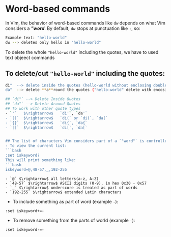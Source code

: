 # Word-based commands
In Vim, the behavior of word-based commands like `dw` depends on what Vim considers a ***"word***. By default, `dw` stops at punctuation like `-`, so:
```bash
Example text: "hello-world"
dw --> deletes only hello in "hello-world"
```
To delete the whole `"hello-world"` including the quotes, we have to used text objeect commands
## To delete/cut `"hello-world"` including the quotes:
```bash
di"  --> delete inside the quotes (hello-world without enclosing double quotes)
da"  --> delete **a**round the quotes ("hello-world" delete with encosing double quotes) 

## `di"` --> Delete Inside Quotes
## `da"` --> Delete Around Quotes
## To work with other quote types
- `'`   $\rightarrow$   `di'`, `da'`
- `()`  $\rightarrow$   `di(` or `di)`, `da(`
- `{}`  $\rightarrow$   `di{`, `da{`
- `[]`  $\rightarrow$   `di[`, `da[` 


## The list of characters Vim considers part of a `"word"` is controlled by the `iskeyword`
- To view the current list:
```bash
:set iskeyword?
This will print something like:
```bash
iskeyword=@,48-57,_,192-255
```
    - `@` $\rightarrow$ all letters(a-z, A-Z)
    - `48-57` $\rightarrow$ ASCII digits (0-9), in hex 0x30 - 0x57
    - `_` $\rightarrow$ underscore is treated as part of words
    - `192-255` $\rightarrow$ extended Latin characters 
- To include something as part of word (example `-`):
```bash
:set iskeyword+=-
```
- To remove something from the parts of world (example `-`):
```bash
:set iskeyword-=-
```
